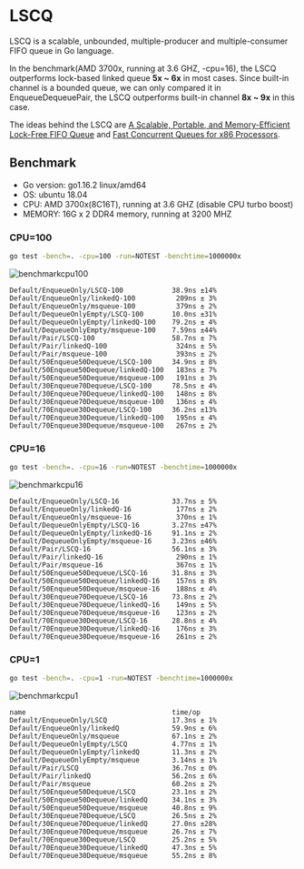 # LSCQ

LSCQ is a scalable, unbounded, multiple-producer and multiple-consumer FIFO queue in Go language.

In the benchmark(AMD 3700x, running at 3.6 GHZ, -cpu=16), the LSCQ outperforms lock-based linked queue **5x ~ 6x** in
most cases. Since built-in channel is a bounded queue, we can only compared it in EnqueueDequeuePair, the LSCQ
outperforms built-in channel **8x ~ 9x** in this case.

The ideas behind the LSCQ
are [A Scalable, Portable, and Memory-Efficient Lock-Free FIFO Queue](https://arxiv.org/abs/1908.04511)
and [Fast Concurrent Queues for x86 Processors](https://www.cs.tau.ac.il/~mad/publications/ppopp2013-x86queues.pdf).

## Benchmark

- Go version: go1.16.2 linux/amd64
- OS: ubuntu 18.04
- CPU: AMD 3700x(8C16T), running at 3.6 GHZ (disable CPU turbo boost)
- MEMORY: 16G x 2 DDR4 memory, running at 3200 MHZ

### CPU=100

```bash
go test -bench=. -cpu=100 -run=NOTEST -benchtime=1000000x
```

![benchmarkcpu100](https://raw.githubusercontent.com/zhangyunhao116/public-data/master/lscq-benchmark-cpu100.png)

```
Default/EnqueueOnly/LSCQ-100            38.9ns ±14%
Default/EnqueueOnly/linkedQ-100          209ns ± 3%
Default/EnqueueOnly/msqueue-100          379ns ± 2%
Default/DequeueOnlyEmpty/LSCQ-100       10.0ns ±31%
Default/DequeueOnlyEmpty/linkedQ-100    79.2ns ± 4%
Default/DequeueOnlyEmpty/msqueue-100    7.59ns ±44%
Default/Pair/LSCQ-100                   58.7ns ± 7%
Default/Pair/linkedQ-100                 324ns ± 5%
Default/Pair/msqueue-100                 393ns ± 2%
Default/50Enqueue50Dequeue/LSCQ-100     34.9ns ± 8%
Default/50Enqueue50Dequeue/linkedQ-100   183ns ± 7%
Default/50Enqueue50Dequeue/msqueue-100   191ns ± 3%
Default/30Enqueue70Dequeue/LSCQ-100     78.5ns ± 4%
Default/30Enqueue70Dequeue/linkedQ-100   148ns ± 8%
Default/30Enqueue70Dequeue/msqueue-100   136ns ± 4%
Default/70Enqueue30Dequeue/LSCQ-100     36.2ns ±13%
Default/70Enqueue30Dequeue/linkedQ-100   195ns ± 4%
Default/70Enqueue30Dequeue/msqueue-100   267ns ± 2%
```

### CPU=16

```bash
go test -bench=. -cpu=16 -run=NOTEST -benchtime=1000000x
```

![benchmarkcpu16](https://raw.githubusercontent.com/zhangyunhao116/public-data/master/lscq-benchmark-cpu16.png)

```
Default/EnqueueOnly/LSCQ-16             33.7ns ± 5%
Default/EnqueueOnly/linkedQ-16           177ns ± 2%
Default/EnqueueOnly/msqueue-16           370ns ± 1%
Default/DequeueOnlyEmpty/LSCQ-16        3.27ns ±47%
Default/DequeueOnlyEmpty/linkedQ-16     91.1ns ± 2%
Default/DequeueOnlyEmpty/msqueue-16     3.23ns ±46%
Default/Pair/LSCQ-16                    56.1ns ± 3%
Default/Pair/linkedQ-16                  290ns ± 1%
Default/Pair/msqueue-16                  367ns ± 1%
Default/50Enqueue50Dequeue/LSCQ-16      31.8ns ± 3%
Default/50Enqueue50Dequeue/linkedQ-16    157ns ± 8%
Default/50Enqueue50Dequeue/msqueue-16    188ns ± 4%
Default/30Enqueue70Dequeue/LSCQ-16      73.8ns ± 2%
Default/30Enqueue70Dequeue/linkedQ-16    149ns ± 5%
Default/30Enqueue70Dequeue/msqueue-16    123ns ± 2%
Default/70Enqueue30Dequeue/LSCQ-16      28.8ns ± 4%
Default/70Enqueue30Dequeue/linkedQ-16    176ns ± 3%
Default/70Enqueue30Dequeue/msqueue-16    261ns ± 2%
```

### CPU=1

```bash
go test -bench=. -cpu=1 -run=NOTEST -benchtime=1000000x
```

![benchmarkcpu1](https://raw.githubusercontent.com/zhangyunhao116/public-data/master/lscq-benchmark-cpu1.png)

```
name                                    time/op
Default/EnqueueOnly/LSCQ                17.3ns ± 1%
Default/EnqueueOnly/linkedQ             59.9ns ± 6%
Default/EnqueueOnly/msqueue             67.1ns ± 2%
Default/DequeueOnlyEmpty/LSCQ           4.77ns ± 1%
Default/DequeueOnlyEmpty/linkedQ        11.3ns ± 2%
Default/DequeueOnlyEmpty/msqueue        3.14ns ± 1%
Default/Pair/LSCQ                       36.7ns ± 0%
Default/Pair/linkedQ                    56.2ns ± 6%
Default/Pair/msqueue                    60.2ns ± 2%
Default/50Enqueue50Dequeue/LSCQ         23.1ns ± 2%
Default/50Enqueue50Dequeue/linkedQ      34.1ns ± 3%
Default/50Enqueue50Dequeue/msqueue      40.8ns ± 9%
Default/30Enqueue70Dequeue/LSCQ         26.5ns ± 2%
Default/30Enqueue70Dequeue/linkedQ      27.0ns ±28%
Default/30Enqueue70Dequeue/msqueue      26.7ns ± 7%
Default/70Enqueue30Dequeue/LSCQ         25.2ns ± 5%
Default/70Enqueue30Dequeue/linkedQ      47.3ns ± 5%
Default/70Enqueue30Dequeue/msqueue      55.2ns ± 8%
```

